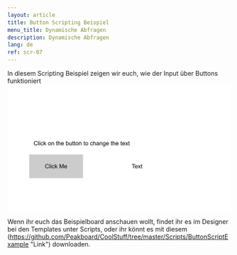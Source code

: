 ```yaml
---
layout: article
title: Button Scripting Beispiel
menu_title: Dynamische Abfragen
description: Dynamische Abfragen
lang: de
ref: scr-07
---
```

In diesem Scripting Beispiel zeigen wir euch, wie der Input über Buttons funktioniert 
![image_1](/assets/images/scripting/queries/misc_button_script.png)

Wenn ihr euch das Beispielboard anschauen wollt, findet ihr es im Designer bei den Templates unter Scripts, oder ihr könnt es mit diesem (https://github.com/Peakboard/CoolStuff/tree/master/Scripts/ButtonScriptExample "Link") downloaden.
